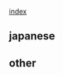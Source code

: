 
[index](https://github.com/kitasenjudesign/bookmarks/blob/master/README.md)

## japanese

## other
